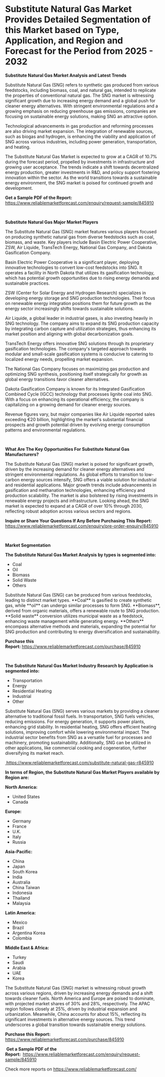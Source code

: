<p><h1>Substitute Natural Gas Market Provides Detailed Segmentation of this Market based on Type, Application, and Region and Forecast for the Period from 2025 - 2032</h1></p><p><strong>Substitute Natural Gas Market Analysis and Latest Trends</strong></p>
<p><p>Substitute Natural Gas (SNG) refers to synthetic gas produced from various feedstocks, including biomass, coal, and natural gas, intended to replicate the properties of conventional natural gas. The SNG market is witnessing significant growth due to increasing energy demand and a global push for cleaner energy alternatives. With stringent environmental regulations and a growing emphasis on reducing greenhouse gas emissions, companies are focusing on sustainable energy solutions, making SNG an attractive option. </p><p>Technological advancements in gas production and reforming processes are also driving market expansion. The integration of renewable sources, such as biogas and hydrogen, is enhancing the viability and application of SNG across various industries, including power generation, transportation, and heating. </p><p>The Substitute Natural Gas Market is expected to grow at a CAGR of 10.7% during the forecast period, propelled by investments in infrastructure and growing user acceptance. The trends indicate a shift towards decentralized energy production, greater investments in R&D, and policy support fostering innovation within the sector. As the world transitions towards a sustainable energy environment, the SNG market is poised for continued growth and development.</p></p>
<p><strong>Get a Sample PDF of the Report:&nbsp;</strong> <a href="https://www.reliablemarketforecast.com/enquiry/request-sample/845910?utm_campaign=2273&utm_medium=2&utm_source=Github&utm_content=ia&utm_term=13022025&utm_id=substitute-natural-gas">https://www.reliablemarketforecast.com/enquiry/request-sample/845910</a></p>
<p>&nbsp;</p>
<p><strong>Substitute Natural Gas Major Market Players</strong></p>
<p><p>The Substitute Natural Gas (SNG) market features various players focused on producing synthetic natural gas from diverse feedstocks such as coal, biomass, and waste. Key players include Basin Electric Power Cooperative, ZSW, Air Liquide, TransTech Energy, National Gas Company, and Dakota Gasification Company.</p><p>Basin Electric Power Cooperative is a significant player, deploying innovative technologies to convert low-cost feedstocks into SNG. It operates a facility in North Dakota that utilizes its gasification technology, which has potential growth opportunities due to rising energy demands and sustainable practices.</p><p>ZSW (Center for Solar Energy and Hydrogen Research) specializes in developing energy storage and SNG production technologies. Their focus on renewable energy integration positions them for future growth as the energy sector increasingly shifts towards sustainable solutions.</p><p>Air Liquide, a global leader in industrial gases, is also investing heavily in SNG technology. The company aims to expand its SNG production capacity by integrating carbon capture and utilization strategies, thus enhancing its market position and aligning with global decarbonization goals.</p><p>TransTech Energy offers innovative SNG solutions through its proprietary gasification technologies. The company's targeted approach towards modular and small-scale gasification systems is conducive to catering to localized energy needs, propelling market expansion.</p><p>The National Gas Company focuses on maximizing gas production and optimizing SNG synthesis, positioning itself strategically for growth as global energy transitions favor cleaner alternatives.</p><p>Dakota Gasification Company is known for its Integrated Gasification Combined Cycle (IGCC) technology that processes lignite coal into SNG. With a focus on enhancing its operational efficiency, the company is capitalizing on a growing demand for cleaner energy sources.</p><p>Revenue figures vary, but major companies like Air Liquide reported sales exceeding €20 billion, highlighting the market's substantial financial prospects and growth potential driven by evolving energy consumption patterns and environmental regulations.</p></p>
<p>&nbsp;</p>
<p><strong>What Are The Key Opportunities For Substitute Natural Gas Manufacturers?</strong></p>
<p><p>The Substitute Natural Gas (SNG) market is poised for significant growth, driven by the increasing demand for cleaner energy alternatives and stringent environmental regulations. As global efforts to transition to low-carbon energy sources intensify, SNG offers a viable solution for industrial and residential applications. Major growth trends include advancements in gasification and methanation technologies, enhancing efficiency and production scalability. The market is also bolstered by rising investments in renewable energy projects and infrastructure. Looking ahead, the SNG market is expected to expand at a CAGR of over 10% through 2030, reflecting robust adoption across various sectors and regions.</p></p>
<p><strong>Inquire or Share Your Questions If Any Before Purchasing This Report:</strong> <a href="https://www.reliablemarketforecast.com/enquiry/pre-order-enquiry/845910?utm_campaign=2273&utm_medium=2&utm_source=Github&utm_content=ia&utm_term=13022025&utm_id=substitute-natural-gas">https://www.reliablemarketforecast.com/enquiry/pre-order-enquiry/845910</a></p>
<p>&nbsp;</p>
<p><strong>Market Segmentation</strong></p>
<p><strong>The Substitute Natural Gas Market Analysis by types is segmented into:</strong></p>
<p><ul><li>Coal</li><li>Oil</li><li>Biomass</li><li>Solid Waste</li><li>Others</li></ul></p>
<p><p>Substitute Natural Gas (SNG) can be produced from various feedstocks, leading to distinct market types. **Coal** is gasified to create synthetic gas, while **oil** can undergo similar processes to form SNG. **Biomass**, derived from organic materials, offers a renewable route to SNG production. **Solid waste** conversion utilizes municipal waste as a feedstock, enhancing waste management while generating energy. **Others** encompass alternative methods and materials, expanding the potential for SNG production and contributing to energy diversification and sustainability.</p></p>
<p><strong>Purchase this Report:&nbsp;</strong><a href="https://www.reliablemarketforecast.com/purchase/845910?utm_campaign=2273&utm_medium=2&utm_source=Github&utm_content=ia&utm_term=13022025&utm_id=substitute-natural-gas">https://www.reliablemarketforecast.com/purchase/845910</a></p>
<p>&nbsp;</p>
<p><strong>The Substitute Natural Gas Market Industry Research by Application is segmented into:</strong></p>
<p><ul><li>Transportation</li><li>Energy</li><li>Residential Heating</li><li>Industrial</li><li>Other</li></ul></p>
<p><p>Substitute Natural Gas (SNG) serves various markets by providing a cleaner alternative to traditional fossil fuels. In transportation, SNG fuels vehicles, reducing emissions. For energy generation, it supports power plants, enhancing grid stability. In residential heating, SNG offers efficient heating solutions, improving comfort while lowering environmental impact. The industrial sector benefits from SNG as a versatile fuel for processes and machinery, promoting sustainability. Additionally, SNG can be utilized in other applications, like commercial cooking and cogeneration, further diversifying its market reach.</p></p>
<p><a href="https://www.reliablemarketforecast.com/substitute-natural-gas-r845910?utm_campaign=2273&utm_medium=2&utm_source=Github&utm_content=ia&utm_term=13022025&utm_id=substitute-natural-gas">&nbsp;https://www.reliablemarketforecast.com/substitute-natural-gas-r845910</a></p>
<p><strong>In terms of Region, the Substitute Natural Gas Market Players available by Region are:</strong></p>
<p>
    <p> <strong> North America: </strong>
        <ul>
            <li>United States</li>
            <li>Canada</li>
        </ul>
        </p> 
    <p> <strong> Europe: </strong>
        <ul>
            <li>Germany</li>
            <li>France</li>
            <li>U.K.</li>
            <li>Italy</li>
            <li>Russia</li>
        </ul>
        </p> 
    <p> <strong> Asia-Pacific: </strong>
        <ul>
            <li>China</li>
            <li>Japan</li>
            <li>South Korea</li>
            <li>India</li>
            <li>Australia</li>
            <li>China Taiwan</li>
            <li>Indonesia</li>
            <li>Thailand</li>
            <li>Malaysia</li>
        </ul>
        </p> 
    <p> <strong> Latin America: </strong>
        <ul>
            <li>Mexico</li>
            <li>Brazil</li>
            <li>Argentina Korea</li>
            <li>Colombia</li>
        </ul>
        </p> 
    <p> <strong> Middle East & Africa: </strong>
        <ul>
            <li>Turkey</li>
            <li>Saudi</li>
            <li>Arabia</li>
            <li>UAE</li>
            <li>Korea</li>
        </ul>
    </p>
    </p>
<p><p>The Substitute Natural Gas (SNG) market is witnessing robust growth across various regions, driven by increasing energy demands and a shift towards cleaner fuels. North America and Europe are poised to dominate, with projected market shares of 30% and 28%, respectively. The APAC region follows closely at 25%, driven by industrial expansion and urbanization. Meanwhile, China accounts for about 15%, reflecting its significant investments in alternative energy sources. This trend underscores a global transition towards sustainable energy solutions.</p></p>
<p><strong>Purchase this Report: </strong><a href="https://www.reliablemarketforecast.com/purchase/845910?utm_campaign=2273&utm_medium=2&utm_source=Github&utm_content=ia&utm_term=13022025&utm_id=substitute-natural-gas">https://www.reliablemarketforecast.com/purchase/845910</a></p>
<p>&nbsp;<strong>Get a Sample PDF of the Report:&nbsp;&nbsp;</strong><a href="https://www.reliablemarketforecast.com/enquiry/request-sample/845910?utm_campaign=2273&utm_medium=2&utm_source=Github&utm_content=ia&utm_term=13022025&utm_id=substitute-natural-gas">https://www.reliablemarketforecast.com/enquiry/request-sample/845910</a></p>
<p><strong></strong></p>
<p>Check more reports on <a href="https://www.reliablemarketforecast.com/?utm_campaign=2273&utm_medium=2&utm_source=Github&utm_content=ia&utm_term=13022025&utm_id=substitute-natural-gas">https://www.reliablemarketforecast.com/</a></p>